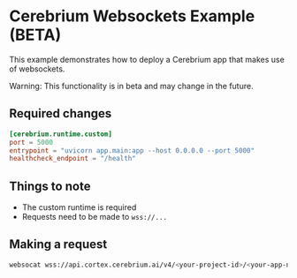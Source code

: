# Cerebrium Websockets Example (BETA)

This example demonstrates how to deploy a Cerebrium app that makes use of websockets.

Warning: This functionality is in beta and may change in the future.

## Required changes

```toml
[cerebrium.runtime.custom]
port = 5000
entrypoint = "uvicorn app.main:app --host 0.0.0.0 --port 5000"
healthcheck_endpoint = "/health"
```

## Things to note

- The custom runtime is required
- Requests need to be made to `wss://...`

## Making a request

```bash
websocat wss://api.cortex.cerebrium.ai/v4/<your-project-id>/<your-app-name>/<your-websocket-function-name>
```